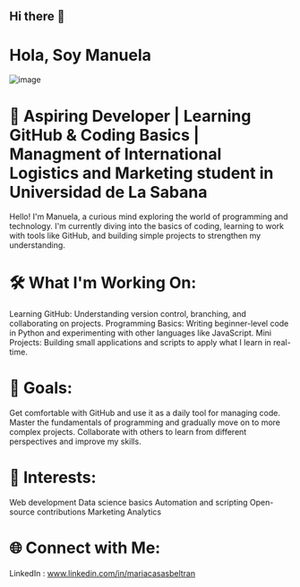 ## Hi there 👋
# Hola, Soy Manuela 
![image](https://github.com/user-attachments/assets/de78131f-2ebd-4219-b961-fcb912af651d)




# 🌱 Aspiring Developer | Learning GitHub & Coding Basics | Managment of International Logistics and Marketing student in Universidad de La Sabana 
Hello! I'm Manuela, a curious mind exploring the world of programming and technology. I'm currently diving into the basics of coding, learning to work with tools like GitHub, and building simple projects to strengthen my understanding.

# 🛠️ What I'm Working On:
Learning GitHub: Understanding version control, branching, and collaborating on projects.
Programming Basics: Writing beginner-level code in Python and experimenting with other languages like JavaScript.
Mini Projects: Building small applications and scripts to apply what I learn in real-time.
# 🎯 Goals:
Get comfortable with GitHub and use it as a daily tool for managing code.
Master the fundamentals of programming and gradually move on to more complex projects.
Collaborate with others to learn from different perspectives and improve my skills.
# 🚀 Interests:
Web development
Data science basics
Automation and scripting
Open-source contributions
Marketing Analytics 
# 🌐 Connect with Me:
LinkedIn : www.linkedin.com/in/mariacasasbeltran

